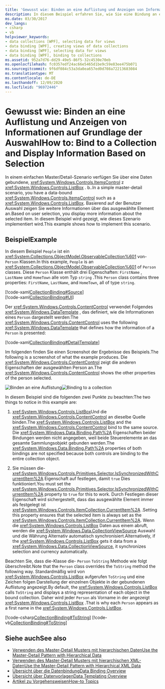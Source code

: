 ```yaml
---
title: 'Gewusst wie: Binden an eine Auflistung und Anzeigen von Informationen auf Grundlage der Auswahl'
description: In diesem Beispiel erfahren Sie, wie Sie eine Bindung an eine Sammlung durchführen und Informationen basierend auf der Auswahl im Windows Presentation Foundation (WPF) anzeigen.
ms.date: 03/30/2017
dev_langs:
- csharp
- vb
helpviewer_keywords:
- data collections [WPF], selecting data for views
- data binding [WPF], creating views of data collections
- data binding [WPF], selecting data for views
- data binding [WPF], binding to collections
ms.assetid: 952a7d76-dd29-49e5-86f5-32c4530e70eb
ms.openlocfilehash: fc0357edf24ac66e5465d1be9c59e83ee475b071
ms.sourcegitcommit: 9f6df084c53a3da0ea657ed0d708a72213683084
ms.translationtype: MT
ms.contentlocale: de-DE
ms.lasthandoff: 12/09/2020
ms.locfileid: "96972446"
---
```

# <a name="how-to-bind-to-a-collection-and-display-information-based-on-selection"></a><span data-ttu-id="637d1-103">Gewusst wie: Binden an eine Auflistung und Anzeigen von Informationen auf Grundlage der Auswahl</span><span class="sxs-lookup"><span data-stu-id="637d1-103">How to: Bind to a Collection and Display Information Based on Selection</span></span>
<span data-ttu-id="637d1-104">In einem einfachen Master/Detail-Szenario verfügen Sie über eine Daten gebundene, <xref:System.Windows.Controls.ItemsControl> z <xref:System.Windows.Controls.ListBox> . b..</span><span class="sxs-lookup"><span data-stu-id="637d1-104">In a simple master-detail scenario, you have a data-bound <xref:System.Windows.Controls.ItemsControl> such as a <xref:System.Windows.Controls.ListBox>.</span></span> <span data-ttu-id="637d1-105">Basierend auf der Benutzer Auswahl zeigen Sie weitere Informationen über das ausgewählte Element an.</span><span class="sxs-lookup"><span data-stu-id="637d1-105">Based on user selection, you display more information about the selected item.</span></span> <span data-ttu-id="637d1-106">In diesem Beispiel wird gezeigt, wie dieses Szenario implementiert wird.</span><span class="sxs-lookup"><span data-stu-id="637d1-106">This example shows how to implement this scenario.</span></span>  
  
## <a name="example"></a><span data-ttu-id="637d1-107">Beispiel</span><span class="sxs-lookup"><span data-stu-id="637d1-107">Example</span></span>  
 <span data-ttu-id="637d1-108">In diesem Beispiel `People` ist ein <xref:System.Collections.ObjectModel.ObservableCollection%601> von- `Person` Klassen.</span><span class="sxs-lookup"><span data-stu-id="637d1-108">In this example, `People` is an <xref:System.Collections.ObjectModel.ObservableCollection%601> of `Person` classes.</span></span> <span data-ttu-id="637d1-109">Diese `Person` Klasse enthält drei Eigenschaften: `FirstName` , `LastName` und `HomeTown` alle vom Typ `string` .</span><span class="sxs-lookup"><span data-stu-id="637d1-109">This `Person` class contains three properties: `FirstName`, `LastName`, and `HomeTown`, all of type `string`.</span></span>  
  
 [!code-xaml[CollectionBinding#Source](~/samples/snippets/csharp/VS_Snippets_Wpf/CollectionBinding/CSharp/Window1.xaml#source)]  
[!code-xaml[CollectionBinding#UI](~/samples/snippets/csharp/VS_Snippets_Wpf/CollectionBinding/CSharp/Window1.xaml#ui)]  
  
 <span data-ttu-id="637d1-110">Der <xref:System.Windows.Controls.ContentControl> verwendet Folgendes <xref:System.Windows.DataTemplate> , das definiert, wie die Informationen eines `Person` dargestellt werden:</span><span class="sxs-lookup"><span data-stu-id="637d1-110">The <xref:System.Windows.Controls.ContentControl> uses the following <xref:System.Windows.DataTemplate> that defines how the information of a `Person` is presented:</span></span>  
  
 [!code-xaml[CollectionBinding#DetailTemplate](~/samples/snippets/csharp/VS_Snippets_Wpf/CollectionBinding/CSharp/Window1.xaml#detailtemplate)]  
  
 <span data-ttu-id="637d1-111">Im folgenden finden Sie einen Screenshot der Ergebnisse des Beispiels.</span><span class="sxs-lookup"><span data-stu-id="637d1-111">The following is a screenshot of what the example produces.</span></span> <span data-ttu-id="637d1-112">Die <xref:System.Windows.Controls.ContentControl> zeigt die anderen Eigenschaften der ausgewählten Person an.</span><span class="sxs-lookup"><span data-stu-id="637d1-112">The <xref:System.Windows.Controls.ContentControl> shows the other properties of the person selected.</span></span>  
  
 <span data-ttu-id="637d1-113">![Binden an eine Auflistung](./media/databinding-collectionbindingsample.png "DataBinding_CollectionBindingSample")</span><span class="sxs-lookup"><span data-stu-id="637d1-113">![Binding to a collection](./media/databinding-collectionbindingsample.png "DataBinding_CollectionBindingSample")</span></span>  
  
 <span data-ttu-id="637d1-114">In diesem Beispiel sind die folgenden zwei Punkte zu beachten:</span><span class="sxs-lookup"><span data-stu-id="637d1-114">The two things to notice in this example are:</span></span>  
  
1. <span data-ttu-id="637d1-115"><xref:System.Windows.Controls.ListBox>Und die <xref:System.Windows.Controls.ContentControl> an dieselbe Quelle binden.</span><span class="sxs-lookup"><span data-stu-id="637d1-115">The <xref:System.Windows.Controls.ListBox> and the <xref:System.Windows.Controls.ContentControl> bind to the same source.</span></span> <span data-ttu-id="637d1-116">Die <xref:System.Windows.Data.Binding.Path%2A> Eigenschaften beider Bindungen werden nicht angegeben, weil beide Steuerelemente an das gesamte Sammlungsobjekt gebunden werden.</span><span class="sxs-lookup"><span data-stu-id="637d1-116">The <xref:System.Windows.Data.Binding.Path%2A> properties of both bindings are not specified because both controls are binding to the entire collection object.</span></span>  
  
2. <span data-ttu-id="637d1-117">Sie müssen die- <xref:System.Windows.Controls.Primitives.Selector.IsSynchronizedWithCurrentItem%2A> Eigenschaft auf festlegen, damit `true` Dies funktioniert.</span><span class="sxs-lookup"><span data-stu-id="637d1-117">You must set the <xref:System.Windows.Controls.Primitives.Selector.IsSynchronizedWithCurrentItem%2A> property to `true` for this to work.</span></span> <span data-ttu-id="637d1-118">Durch Festlegen dieser Eigenschaft wird sichergestellt, dass das ausgewählte Element immer als festgelegt ist <xref:System.Windows.Controls.ItemCollection.CurrentItem%2A> .</span><span class="sxs-lookup"><span data-stu-id="637d1-118">Setting this property ensures that the selected item is always set as the <xref:System.Windows.Controls.ItemCollection.CurrentItem%2A>.</span></span> <span data-ttu-id="637d1-119">Wenn die <xref:System.Windows.Controls.ListBox> Daten aus einem abruft, werden die <xref:System.Windows.Data.CollectionViewSource> Auswahl und die Währung Alternativ automatisch synchronisiert.</span><span class="sxs-lookup"><span data-stu-id="637d1-119">Alternatively, if the <xref:System.Windows.Controls.ListBox> gets it data from a <xref:System.Windows.Data.CollectionViewSource>, it synchronizes selection and currency automatically.</span></span>  
  
 <span data-ttu-id="637d1-120">Beachten Sie, dass die-Klasse die- `Person` `ToString` Methode wie folgt überschreibt.</span><span class="sxs-lookup"><span data-stu-id="637d1-120">Note that the `Person` class overrides the `ToString` method the following way.</span></span> <span data-ttu-id="637d1-121">Standardmäßig wird von <xref:System.Windows.Controls.ListBox> aufgerufen `ToString` und eine Zeichen folgen Darstellung der einzelnen Objekte in der gebundenen Auflistung angezeigt.</span><span class="sxs-lookup"><span data-stu-id="637d1-121">By default, the <xref:System.Windows.Controls.ListBox> calls `ToString` and displays a string representation of each object in the bound collection.</span></span> <span data-ttu-id="637d1-122">Daher wird jeder `Person` als Vorname in der angezeigt <xref:System.Windows.Controls.ListBox> .</span><span class="sxs-lookup"><span data-stu-id="637d1-122">That is why each `Person` appears as a first name in the <xref:System.Windows.Controls.ListBox>.</span></span>  
  
 [!code-csharp[CollectionBinding#ToString](~/samples/snippets/csharp/VS_Snippets_Wpf/CollectionBinding/CSharp/Data.cs#tostring)]
 [!code-vb[CollectionBinding#ToString](~/samples/snippets/visualbasic/VS_Snippets_Wpf/CollectionBinding/VisualBasic/Person.vb#tostring)]  
  
## <a name="see-also"></a><span data-ttu-id="637d1-123">Siehe auch</span><span class="sxs-lookup"><span data-stu-id="637d1-123">See also</span></span>

- [<span data-ttu-id="637d1-124">Verwenden des Master-Detail Musters mit hierarchischen Daten</span><span class="sxs-lookup"><span data-stu-id="637d1-124">Use the Master-Detail Pattern with Hierarchical Data</span></span>](how-to-use-the-master-detail-pattern-with-hierarchical-data.md)
- [<span data-ttu-id="637d1-125">Verwenden des Master-Detail Musters mit hierarchischen XML-Daten</span><span class="sxs-lookup"><span data-stu-id="637d1-125">Use the Master-Detail Pattern with Hierarchical XML Data</span></span>](how-to-use-the-master-detail-pattern-with-hierarchical-xml-data.md)
- [<span data-ttu-id="637d1-126">Übersicht über die Datenbindung</span><span class="sxs-lookup"><span data-stu-id="637d1-126">Data Binding Overview</span></span>](/dotnet/desktop-wpf/data/data-binding-overview)
- [<span data-ttu-id="637d1-127">Übersicht über Datenvorlagen</span><span class="sxs-lookup"><span data-stu-id="637d1-127">Data Templating Overview</span></span>](data-templating-overview.md)
- [<span data-ttu-id="637d1-128">Artikel zu Vorgehensweisen</span><span class="sxs-lookup"><span data-stu-id="637d1-128">How-to Topics</span></span>](data-binding-how-to-topics.md)
